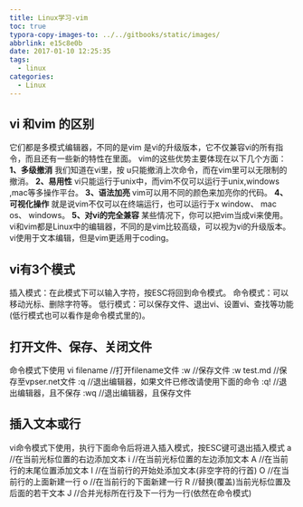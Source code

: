 ```yaml
---
title: Linux学习-vim
toc: true
typora-copy-images-to: ../../gitbooks/static/images/
abbrlink: e15c8e0b
date: 2017-01-10 12:25:35
tags:
  - linux
categories:
  - Linux
---
```


## vi 和vim 的区别

它们都是多模式编辑器，不同的是vim 是vi的升级版本，它不仅兼容vi的所有指令，而且还有一些新的特性在里面。
vim的这些优势主要体现在以下几个方面：
**1、多级撤消**
我们知道在vi里，按 u只能撤消上次命令，而在vim里可以无限制的撤消。
**2、易用性**
vi只能运行于unix中，而vim不仅可以运行于unix,windows ,mac等多操作平台。
**3、语法加亮**
vim可以用不同的颜色来加亮你的代码。
**4、可视化操作**
就是说vim不仅可以在终端运行，也可以运行于x window、 mac os、 windows。
**5、对vi的完全兼容**
某些情况下，你可以把vim当成vi来使用。
vi和vim都是Linux中的编辑器，不同的是vim比较高级，可以视为vi的升级版本。vi使用于文本编辑，但是vim更适用于coding。 

## vi有3个模式 

插入模式：在此模式下可以输入字符，按ESC将回到命令模式。 
命令模式：可以移动光标、删除字符等。 
低行模式：可以保存文件、退出vi、设置vi、查找等功能(低行模式也可以看作是命令模式里的)。 

## 打开文件、保存、关闭文件

命令模式下使用
vi filename       //打开filename文件 
:w                    //保存文件 
:w test.md       //保存至vpser.net文件 
:q                    //退出编辑器，如果文件已修改请使用下面的命令 
:q!                   //退出编辑器，且不保存 
:wq                 //退出编辑器，且保存文件 

## 插入文本或行

vi命令模式下使用，执行下面命令后将进入插入模式，按ESC键可退出插入模式
a      //在当前光标位置的右边添加文本 
i       //在当前光标位置的左边添加文本 
A     //在当前行的末尾位置添加文本 
I      //在当前行的开始处添加文本(非空字符的行首) 
O     //在当前行的上面新建一行 
o     //在当前行的下面新建一行 
R    //替换(覆盖)当前光标位置及后面的若干文本 
J    //合并光标所在行及下一行为一行(依然在命令模式) 